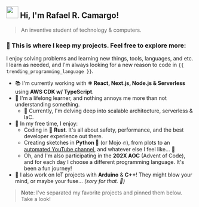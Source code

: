 ## <img src="https://media.giphy.com/media/hvRJCLFzcasrR4ia7z/giphy.gif" width="32px"> Hi, I'm Rafael R. Camargo!

> An inventive student of technology & computers.

### 📝 This is where I keep my projects. Feel free to explore more:

I enjoy solving problems and learning new things, tools, languages, and etc. I learn as needed, and I'm always looking for a new reason to code in `{{ trending_programming_language }}`.

- 📚 I'm currently working with **⚛ React, Next.js, Node.js & Serverless** using **AWS CDK w/ TypeScript**.
- 🌱 I'm a lifelong learner, and nothing annoys me more than not understanding something.
  - 📖 Currently, I'm delving deep into scalable architecture, serverless & IaC.
- 🎉 In my free time, I enjoy:
  - Coding in 🦀 **Rust**. It's all about safety, performance, and the best developer experience out there.
  - Creating sketches in **Python 🐍** (or Mojo 🔥), from plots to an [automated YouTube channel](https://www.youtube.com/@trendinggoesbrrr), and whatever else I feel like... 👀
  - Oh, and I'm also participating in the **202X AOC** (Advent of Code), and for each day I choose a different programming language. It's been a fun journey!
- 💬 I also work on IoT projects with **Arduino** & **C++**! They might blow your mind, or maybe your fuse... _(sory for that. 👀)_

> **Note**: I've separated my favorite projects and pinned them below. Take a look!
